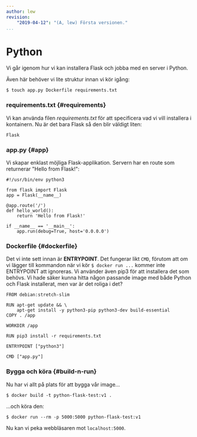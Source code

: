 ```yaml
---
author: lew
revision:
    "2019-04-12": "(A, lew) Första versionen."
...
```

Python
=======================

Vi går igenom hur vi kan installera Flask och jobba med en server i Python.

Även här behöver vi lite struktur innan vi kör igång:

```
$ touch app.py Dockerfile requirements.txt
```

### requirements.txt {#requirements}

Vi kan använda filen *requirements.txt* för att specificera vad vi vill installera i kontainern. Nu är det bara Flask så den blir väldigt liten:

```
Flask

```


### app.py {#app}

Vi skapar enklast möjliga Flask-applikation. Servern har en route som returnerar "Hello from Flask!":

```
#!/usr/bin/env python3

from flask import Flask
app = Flask(__name__)

@app.route('/')
def hello_world():
    return 'Hello from Flask!'

if __name__ == '__main__':
    app.run(debug=True, host='0.0.0.0')
```



### Dockerfile {#dockerfile}

Det vi inte sett innan är **ENTRYPOINT**. Det fungerar likt `CMD`, förutom att om vi lägger till kommandon när vi kör `$ docker run ...` kommer inte ENTRYPOINT att ignoreras. Vi använder även pip3 för att installera det som behövs. Vi hade säker kunna hitta någon passande image med både Python och Flask installerat, men var är det roliga i det?

```
FROM debian:stretch-slim

RUN apt-get update && \
    apt-get install -y python3-pip python3-dev build-essential
COPY . /app

WORKDIR /app

RUN pip3 install -r requirements.txt

ENTRYPOINT ["python3"]

CMD ["app.py"]
```



### Bygga och köra {#build-n-run}

Nu har vi allt på plats för att bygga vår image...

`$ docker build -t python-flask-test:v1 .`

...och köra den:

`$ docker run --rm -p 5000:5000 python-flask-test:v1`

Nu kan vi peka webbläsaren mot `localhost:5000`.
